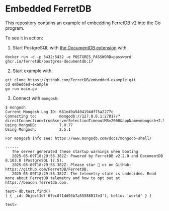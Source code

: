 # Embedded FerretDB

This repository contains an example of embedding FerretDB v2 into the Go program.

To see it in action:

1. Start PostgreSQL with [the DocumentDB extension](https://github.com/microsoft/documentdb) with:
```
docker run -d -p 5432:5432 -e POSTGRES_PASSWORD=password ghcr.io/ferretdb/postgres-documentdb:17
```

2. Start example with:
```
git clone https://github.com/FerretDB/embedded-example.git
cd embedded-example
go run main.go
```

3. Connect with `mongosh`:

```
$ mongosh
Current Mongosh Log ID: 681e49a5494194df75a2277c
Connecting to:          mongodb://127.0.0.1:27017/?directConnection=true&serverSelectionTimeoutMS=2000&appName=mongosh+2.5.1
Using MongoDB:          7.0.77
Using Mongosh:          2.5.1

For mongosh info see: https://www.mongodb.com/docs/mongodb-shell/

------
   The server generated these startup warnings when booting
   2025-05-09T18:29:58.382Z: Powered by FerretDB v2.2.0 and DocumentDB 0.103.0 (PostgreSQL 17.5).
   2025-05-09T18:29:58.382Z: Please star 🌟 us on GitHub: https://github.com/FerretDB/FerretDB.
   2025-05-09T18:29:58.382Z: The telemetry state is undecided. Read more about FerretDB telemetry and how to opt out at https://beacon.ferretdb.com.
------
test> db.test.find()
[ { _id: ObjectId('67ec0f1dd93b7a55588017e3'), hello: 'world' } ]

test>
```
